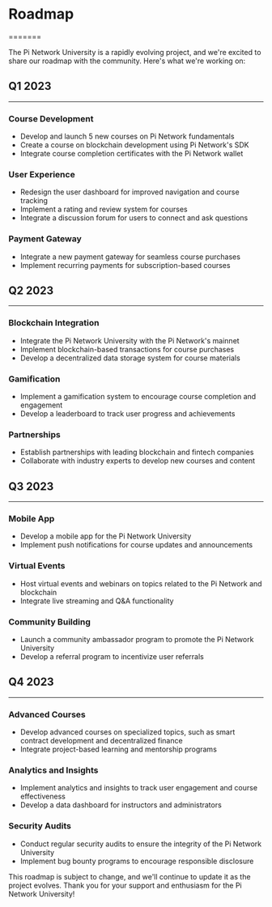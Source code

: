 # Roadmap
=======

The Pi Network University is a rapidly evolving project, and we're excited to share our roadmap with the community. Here's what we're working on:

## Q1 2023
------------

### Course Development

* Develop and launch 5 new courses on Pi Network fundamentals
* Create a course on blockchain development using Pi Network's SDK
* Integrate course completion certificates with the Pi Network wallet

### User Experience

* Redesign the user dashboard for improved navigation and course tracking
* Implement a rating and review system for courses
* Integrate a discussion forum for users to connect and ask questions

### Payment Gateway

* Integrate a new payment gateway for seamless course purchases
* Implement recurring payments for subscription-based courses

## Q2 2023
------------

### Blockchain Integration

* Integrate the Pi Network University with the Pi Network's mainnet
* Implement blockchain-based transactions for course purchases
* Develop a decentralized data storage system for course materials

### Gamification

* Implement a gamification system to encourage course completion and engagement
* Develop a leaderboard to track user progress and achievements

### Partnerships

* Establish partnerships with leading blockchain and fintech companies
* Collaborate with industry experts to develop new courses and content

## Q3 2023
------------

### Mobile App

* Develop a mobile app for the Pi Network University
* Implement push notifications for course updates and announcements

### Virtual Events

* Host virtual events and webinars on topics related to the Pi Network and blockchain
* Integrate live streaming and Q&A functionality

### Community Building

* Launch a community ambassador program to promote the Pi Network University
* Develop a referral program to incentivize user referrals

## Q4 2023
------------

### Advanced Courses

* Develop advanced courses on specialized topics, such as smart contract development and decentralized finance
* Integrate project-based learning and mentorship programs

### Analytics and Insights

* Implement analytics and insights to track user engagement and course effectiveness
* Develop a data dashboard for instructors and administrators

### Security Audits

* Conduct regular security audits to ensure the integrity of the Pi Network University
* Implement bug bounty programs to encourage responsible disclosure

This roadmap is subject to change, and we'll continue to update it as the project evolves. Thank you for your support and enthusiasm for the Pi Network University!
